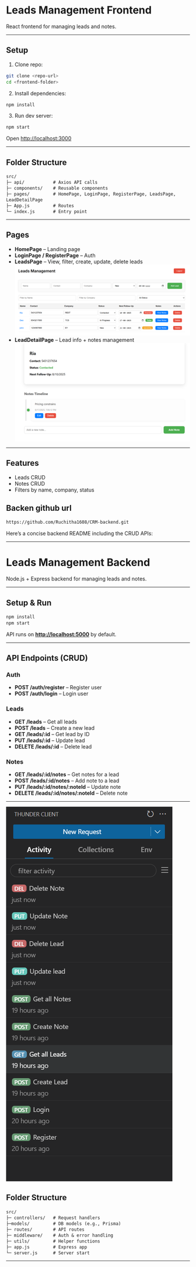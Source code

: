 

# Leads Management Frontend

React frontend for managing leads and notes.

---

## Setup

1. Clone repo:

```bash
git clone <repo-url>
cd <frontend-folder>
```

2. Install dependencies:

```bash
npm install
```

3. Run dev server:

```bash
npm start
```

Open [http://localhost:3000](http://localhost:3000)

---

## Folder Structure

```
src/
├─ api/           # Axios API calls
├─ components/    # Reusable components
├─ pages/         # HomePage, LoginPage, RegisterPage, LeadsPage, LeadDetailPage
├─ App.js         # Routes
└─ index.js       # Entry point
```

---

## Pages

* **HomePage** – Landing page
* **LoginPage / RegisterPage** – Auth
* **LeadsPage** – View, filter, create, update, delete leads
![alt text](image.png)
* **LeadDetailPage** – Lead info + notes management
![alt text](image-1.png)

---

## Features

* Leads CRUD
* Notes CRUD
* Filters by name, company, status

## Backen github url

```bash
https://github.com/Ruchitha1608/CRM-backend.git
```


Here’s a concise backend README including the CRUD APIs:

---

# Leads Management Backend

Node.js + Express backend for managing leads and notes.

---

## Setup & Run

```bash
npm install
npm start
```

API runs on **[http://localhost:5000](http://localhost:5000)** by default.

---

## API Endpoints (CRUD)

### Auth

* **POST /auth/register** – Register user
* **POST /auth/login** – Login user

### Leads

* **GET /leads** – Get all leads
* **POST /leads** – Create a new lead
* **GET /leads/\:id** – Get lead by ID
* **PUT /leads/\:id** – Update lead
* **DELETE /leads/\:id** – Delete lead

### Notes

* **GET /leads/\:id/notes** – Get notes for a lead
* **POST /leads/\:id/notes** – Add note to a lead
* **PUT /leads/\:id/notes/\:noteId** – Update note
* **DELETE /leads/\:id/notes/\:noteId** – Delete note

---
![alt text](image-2.png)

## Folder Structure

```
src/
├─ controllers/   # Request handlers
├─models/         # DB models (e.g., Prisma)
├─ routes/        # API routes
├─ middleware/    # Auth & error handling
├─ utils/         # Helper functions
├─ app.js         # Express app
└─ server.js      # Server start
```

---
